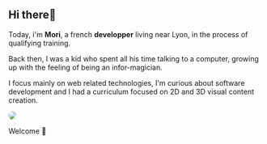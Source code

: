 ## Hi there🦕

Today, i'm **Mori**, a french **developper** living near Lyon, in the process of qualifying training.

Back then, I was a kid who spent all his time talking to a computer, growing up with the feeling of being an infor-magician.

I focus mainly on web related technologies, I'm curious about software development and I had a curriculum focused on 2D and 3D visual content creation.

<img style="border-radius:18px;" src="https://i.chzbgr.com/full/4707576320/h1B5E9990/ok-bye">

Welcome 🖖

